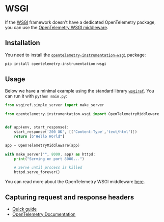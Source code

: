 # WSGI

If the [WSGI][wsgi] framework doesn't have a dedicated OpenTelemetry package, you can use the
[OpenTelemetry WSGI middleware][opentelemetry-wsgi].

## Installation

You need to install the [`opentelemetry-instrumentation-wsgi`][pypi-otel-wsgi] package:

```bash
pip install opentelemetry-instrumentation-wsgi
```

## Usage

Below we have a minimal example using the standard library [`wsgiref`][wsgiref]. You can run it with `python main.py`:

```py title="main.py"
from wsgiref.simple_server import make_server

from opentelemetry.instrumentation.wsgi import OpenTelemetryMiddleware


def app(env, start_response):
    start_response('200 OK', [('Content-Type','text/html')])
    return [b"Hello World"]

app = OpenTelemetryMiddleware(app)

with make_server("", 8000, app) as httpd:
    print("Serving on port 8000...")

    # Serve until process is killed
    httpd.serve_forever()
```

You can read more about the OpenTelemetry WSGI middleware [here][opentelemetry-wsgi].

## Capturing request and response headers
<!-- note that this section is duplicated for different frameworks but with slightly different links -->

- [Quick guide](use-cases/web-frameworks.md#capturing-http-server-request-and-response-headers)
- [OpenTelemetry Documentation](https://opentelemetry-python-contrib.readthedocs.io/en/latest/instrumentation/wsgi/wsgi.html#capture-http-request-and-response-headers)

[wsgi]: https://wsgi.readthedocs.io/en/latest/
[opentelemetry-wsgi]: https://opentelemetry-python-contrib.readthedocs.io/en/latest/instrumentation/wsgi/wsgi.html
[pypi-otel-wsgi]: https://pypi.org/project/opentelemetry-instrumentation-wsgi/
[wsgiref]: https://docs.python.org/3/library/wsgiref.html
